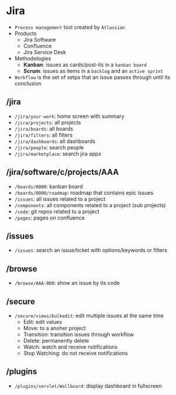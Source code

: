# Jira

- `Process management` tool created by `Atlassian`
- Products
  - Jira Software
  - Confluence
  - Jira Service Desk
- Methodologies
  - **Kanban**: issues as cards/post-its in a `kanban board`
  - **Scrum**: issues as items in a `backlog` and an `active sprint`
- `Workflow` is the set of setps that an issue passes through until its conclusion

## /jira

- `/jira/your-work`: home screen with summary
- `/jira/projects`: all projects
- `/jira/boards`: all boards
- `/jira/filters`: all filters
- `/jira/dashboards`: all dashboards
- `/jira/people`: search people
- `/jira/marketplace`: search jira apps

## /jira/software/c/projects/AAA

- `/boards/0000`: kanban board
- `/boards/0000/roadmap`: roadmap that contains epic issues
- `/issues`: all issues related to a project
- `/components`: all components related to a project (sub projects)
- `/code`: git repos related to a project
- `/pages`: pages on confluence

## /issues

- `/issues`: search an issue/ticket with options/keywords or filters

## /browse

- `/browse/AAA-000`: show an issue by its code

## /secure

- `/secure/views/bulkedit`: edit multiple issues at the same time
  - Edit: edit values
  - Move: to a anoher project
  - Transition: transition issues through workflow
  - Delete: permanently delete
  - Watch: watch and receive notifications
  - Stop Watching: do not receive notifications

## /plugins

- `/plugins/servlet/Wallboard`: display dashboard in fullscreen
